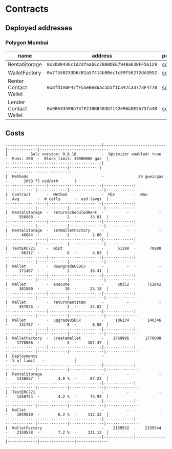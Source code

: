 # Contracts
## Deployed addresses

### Polygon Mumbai

| name | address | polygonscan |
| --- | --- | --- |
| RentalStorage | `0x3D88436c1d23faabEc7B0BbEE794Ba638FF56129` | [scan](https://mumbai.polygonscan.com/address/0x3D88436c1d23faabEc7B0BbEE794Ba638FF56129) |
| WalletFactory | `0x7f550233D6cB1a57414b90ec1cE9f5E272dA3952` | [scan](https://mumbai.polygonscan.com/address/0x7f550233D6cB1a57414b90ec1cE9f5E272dA3952) |
| Renter Contact Wallet | `0x8fd1A0F47fF55eBe86Ac5b1f1C347c33773F4778` | [scan](https://mumbai.polygonscan.com/address/0x8fd1A0F47fF55eBe86Ac5b1f1C347c33773F4778) |
| Lender Contact Wallet | `0x98633598b73fF218BB403Df142e96bDE2A75fa48` | [scan](https://mumbai.polygonscan.com/address/0x98633598b73fF218BB403Df142e96bDE2A75fa48) |

## Costs
```
·-----------------------------------------|---------------------------|-------------|-----------------------------·
|          Solc version: 0.8.18           ·  Optimizer enabled: true  ·  Runs: 200  ·  Block limit: 30000000 gas  │
··········································|···························|·············|······························
|  Methods                                ·               29 gwei/gas               ·       2093.75 usd/eth       │
··················|·······················|·············|·············|·············|···············|··············
|  Contract       ·  Method               ·  Min        ·  Max        ·  Avg        ·  # calls      ·  usd (avg)  │
··················|·······················|·············|·············|·············|···············|··············
|  RentalStorage  ·  returnScheduledRent  ·          -  ·          -  ·     556808  ·            2  ·      33.81  │
··················|·······················|·············|·············|·············|···············|··············
|  RentalStorage  ·  setWalletFactory     ·          -  ·          -  ·      46084  ·            2  ·       2.80  │
··················|·······················|·············|·············|·············|···············|··············
|  TestERC721     ·  mint                 ·      51198  ·      70900  ·      66317  ·            6  ·       4.03  │
··················|·······················|·············|·············|·············|···············|··············
|  Wallet         ·  downgradeUSDCx       ·          -  ·          -  ·     171407  ·            2  ·      10.41  │
··················|·······················|·············|·············|·············|···············|··············
|  Wallet         ·  execute              ·      60352  ·     752842  ·     381800  ·           10  ·      23.18  │
··················|·······················|·············|·············|·············|···············|··············
|  Wallet         ·  returnRentItem       ·          -  ·          -  ·     557056  ·            2  ·      33.82  │
··················|·······················|·············|·············|·············|···············|··············
|  Wallet         ·  upgradeUSDCx         ·     106134  ·     140346  ·     131787  ·            8  ·       8.00  │
··················|·······················|·············|·············|·············|···············|··············
|  WalletFactory  ·  createWallet         ·    1769996  ·    1770008  ·    1770006  ·            5  ·     107.47  │
··················|·······················|·············|·············|·············|···············|··············
|  Deployments                            ·                                         ·  % of limit   ·             │
··········································|·············|·············|·············|···············|··············
|  RentalStorage                          ·          -  ·          -  ·    1436557  ·        4.8 %  ·      87.23  │
··········································|·············|·············|·············|···············|··············
|  TestERC721                             ·          -  ·          -  ·    1250754  ·        4.2 %  ·      75.94  │
··········································|·············|·············|·············|···············|··············
|  Wallet                                 ·          -  ·          -  ·    1849810  ·        6.2 %  ·     112.32  │
··········································|·············|·············|·············|···············|··············
|  WalletFactory                          ·    2159532  ·    2159544  ·    2159538  ·        7.2 %  ·     131.12  │
·-----------------------------------------|-------------|-------------|-------------|---------------|-------------·
```
